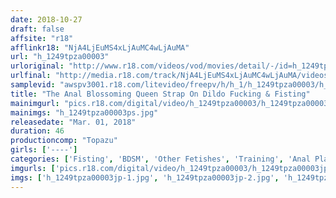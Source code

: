 ```yaml
---
date: 2018-10-27
draft: false
affsite: "r18"
afflinkr18: "NjA4LjEuMS4xLjAuMC4wLjAuMA"
url: "h_1249tpza00003"
urloriginal: "http://www.r18.com/videos/vod/movies/detail/-/id=h_1249tpza00003"
urlfinal: "http://media.r18.com/track/NjA4LjEuMS4xLjAuMC4wLjAuMA/videos/vod/movies/detail/-/id=h_1249tpza00003"
samplevid: "awspv3001.r18.com/litevideo/freepv/h/h_1/h_1249tpza00003/h_1249tpza00003_dmb_w.mp4"
title: "The Anal Blossoming Queen Strap On Dildo Fucking & Fisting"
mainimgurl: "pics.r18.com/digital/video/h_1249tpza00003/h_1249tpza00003ps.jpg"
mainimgs: "h_1249tpza00003ps.jpg"
releasedate: "Mar. 01, 2018"
duration: 46
productioncomp: "Topazu"
girls: ['----']
categories: ['Fisting', 'BDSM', 'Other Fetishes', 'Training', 'Anal Play', 'Hi-Def']
imgurls: ['pics.r18.com/digital/video/h_1249tpza00003/h_1249tpza00003jp-1.jpg', 'pics.r18.com/digital/video/h_1249tpza00003/h_1249tpza00003jp-2.jpg', 'pics.r18.com/digital/video/h_1249tpza00003/h_1249tpza00003jp-3.jpg', 'pics.r18.com/digital/video/h_1249tpza00003/h_1249tpza00003jp-4.jpg', 'pics.r18.com/digital/video/h_1249tpza00003/h_1249tpza00003jp-5.jpg', 'pics.r18.com/digital/video/h_1249tpza00003/h_1249tpza00003jp-6.jpg', 'pics.r18.com/digital/video/h_1249tpza00003/h_1249tpza00003jp-7.jpg', 'pics.r18.com/digital/video/h_1249tpza00003/h_1249tpza00003jp-8.jpg', 'pics.r18.com/digital/video/h_1249tpza00003/h_1249tpza00003jp-9.jpg', 'pics.r18.com/digital/video/h_1249tpza00003/h_1249tpza00003jp-10.jpg', 'pics.r18.com/digital/video/h_1249tpza00003/h_1249tpza00003jp-11.jpg', 'pics.r18.com/digital/video/h_1249tpza00003/h_1249tpza00003jp-12.jpg', 'pics.r18.com/digital/video/h_1249tpza00003/h_1249tpza00003jp-13.jpg', 'pics.r18.com/digital/video/h_1249tpza00003/h_1249tpza00003jp-14.jpg', 'pics.r18.com/digital/video/h_1249tpza00003/h_1249tpza00003jp-15.jpg', 'pics.r18.com/digital/video/h_1249tpza00003/h_1249tpza00003jp-16.jpg', 'pics.r18.com/digital/video/h_1249tpza00003/h_1249tpza00003jp-17.jpg', 'pics.r18.com/digital/video/h_1249tpza00003/h_1249tpza00003jp-18.jpg', 'pics.r18.com/digital/video/h_1249tpza00003/h_1249tpza00003jp-19.jpg', 'pics.r18.com/digital/video/h_1249tpza00003/h_1249tpza00003jp-20.jpg']
imgs: ['h_1249tpza00003jp-1.jpg', 'h_1249tpza00003jp-2.jpg', 'h_1249tpza00003jp-3.jpg', 'h_1249tpza00003jp-4.jpg', 'h_1249tpza00003jp-5.jpg', 'h_1249tpza00003jp-6.jpg', 'h_1249tpza00003jp-7.jpg', 'h_1249tpza00003jp-8.jpg', 'h_1249tpza00003jp-9.jpg', 'h_1249tpza00003jp-10.jpg', 'h_1249tpza00003jp-11.jpg', 'h_1249tpza00003jp-12.jpg', 'h_1249tpza00003jp-13.jpg', 'h_1249tpza00003jp-14.jpg', 'h_1249tpza00003jp-15.jpg', 'h_1249tpza00003jp-16.jpg', 'h_1249tpza00003jp-17.jpg', 'h_1249tpza00003jp-18.jpg', 'h_1249tpza00003jp-19.jpg', 'h_1249tpza00003jp-20.jpg']
---
```

